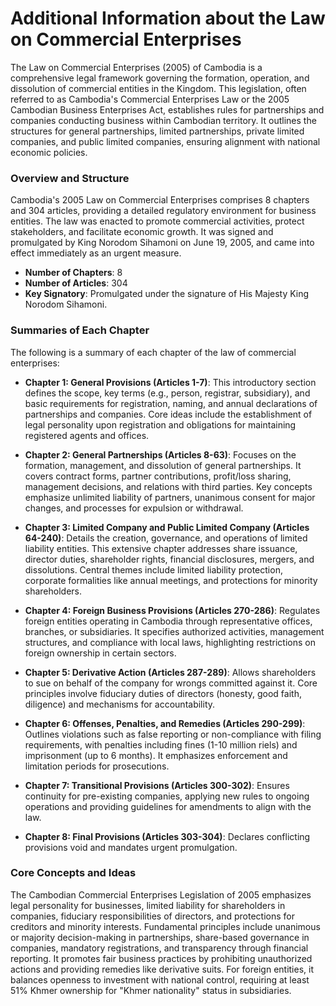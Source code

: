 # Additional Information about the Law on Commercial Enterprises

The Law on Commercial Enterprises (2005) of Cambodia is a comprehensive legal framework governing the formation, operation, and dissolution of commercial entities in the Kingdom. This legislation, often referred to as Cambodia's Commercial Enterprises Law or the 2005 Cambodian Business Enterprises Act, establishes rules for partnerships and companies conducting business within Cambodian territory. It outlines the structures for general partnerships, limited partnerships, private limited companies, and public limited companies, ensuring alignment with national economic policies.

### Overview and Structure

Cambodia's 2005 Law on Commercial Enterprises comprises 8 chapters and 304 articles, providing a detailed regulatory environment for business entities. The law was enacted to promote commercial activities, protect stakeholders, and facilitate economic growth. It was signed and promulgated by King Norodom Sihamoni on June 19, 2005, and came into effect immediately as an urgent measure.

- **Number of Chapters**: 8
- **Number of Articles**: 304
- **Key Signatory**: Promulgated under the signature of His Majesty King Norodom Sihamoni.

### Summaries of Each Chapter

The following is a summary of each chapter of the law of commercial enterprises:

- **Chapter 1: General Provisions (Articles 1-7)**: This introductory section defines the scope, key terms (e.g., person, registrar, subsidiary), and basic requirements for registration, naming, and annual declarations of partnerships and companies. Core ideas include the establishment of legal personality upon registration and obligations for maintaining registered agents and offices.

- **Chapter 2: General Partnerships (Articles 8-63)**: Focuses on the formation, management, and dissolution of general partnerships. It covers contract forms, partner contributions, profit/loss sharing, management decisions, and relations with third parties. Key concepts emphasize unlimited liability of partners, unanimous consent for major changes, and processes for expulsion or withdrawal.

- **Chapter 3: Limited Company and Public Limited Company (Articles 64-240)**: Details the creation, governance, and operations of limited liability entities. This extensive chapter addresses share issuance, director duties, shareholder rights, financial disclosures, mergers, and dissolutions. Central themes include limited liability protection, corporate formalities like annual meetings, and protections for minority shareholders.

- **Chapter 4: Foreign Business Provisions (Articles 270-286)**: Regulates foreign entities operating in Cambodia through representative offices, branches, or subsidiaries. It specifies authorized activities, management structures, and compliance with local laws, highlighting restrictions on foreign ownership in certain sectors.

- **Chapter 5: Derivative Action (Articles 287-289)**: Allows shareholders to sue on behalf of the company for wrongs committed against it. Core principles involve fiduciary duties of directors (honesty, good faith, diligence) and mechanisms for accountability.

- **Chapter 6: Offenses, Penalties, and Remedies (Articles 290-299)**: Outlines violations such as false reporting or non-compliance with filing requirements, with penalties including fines (1-10 million riels) and imprisonment (up to 6 months). It emphasizes enforcement and limitation periods for prosecutions.

- **Chapter 7: Transitional Provisions (Articles 300-302)**: Ensures continuity for pre-existing companies, applying new rules to ongoing operations and providing guidelines for amendments to align with the law.

- **Chapter 8: Final Provisions (Articles 303-304)**: Declares conflicting provisions void and mandates urgent promulgation.

### Core Concepts and Ideas

The Cambodian Commercial Enterprises Legislation of 2005 emphasizes legal personality for businesses, limited liability for shareholders in companies, fiduciary responsibilities of directors, and protections for creditors and minority interests. Fundamental principles include unanimous or majority decision-making in partnerships, share-based governance in companies, mandatory registrations, and transparency through financial reporting. It promotes fair business practices by prohibiting unauthorized actions and providing remedies like derivative suits. For foreign entities, it balances openness to investment with national control, requiring at least 51% Khmer ownership for "Khmer nationality" status in subsidiaries.
